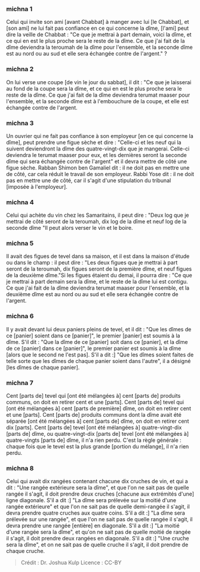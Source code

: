 
### michna 1
Celui qui invite son ami [avant Chabbat] à manger avec lui [le Chabbat], et [son ami] ne lui fait pas confiance en ce qui concerne la dîme, [l'ami] peut dire la veille de Chabbat : "Ce que je mettrai à part demain, voici la dîme, et ce qui en est le plus proche sera le reste de la dîme. Ce que j'ai fait de la dîme deviendra la teroumah de la dîme pour l'ensemble, et la seconde dîme est au nord ou au sud et elle sera échangée contre de l'argent." ?

### michna 2
On lui verse une coupe [de vin le jour du sabbat], il dit : "Ce que je laisserai au fond de la coupe sera la dîme, et ce qui en est le plus proche sera le reste de la dîme. Ce que j'ai fait de la dîme deviendra terumat maaser pour l'ensemble, et la seconde dîme est à l'embouchure de la coupe, et elle est échangée contre de l'argent.

### michna 3
Un ouvrier qui ne fait pas confiance à son employeur [en ce qui concerne la dîme], peut prendre une figue sèche et dire : "Celle-ci et les neuf qui la suivent deviendront la dîme des quatre-vingt-dix que je mangerai. Celle-ci deviendra le terumat maaser pour eux, et les dernières seront la seconde dîme qui sera échangée contre de l'argent" et il devra mettre de côté une figue sèche. Rabban Shimon ben Gamaliel dit : il ne doit pas en mettre une de côté, car cela réduit le travail de son employeur. Rabbi Yose dit : il ne doit pas en mettre une de côté, car il s'agit d'une stipulation du tribunal [imposée à l'employeur].

### michna 4
Celui qui achète du vin chez les Samaritains, il peut dire : "Deux log que je mettrai de côté seront de la teroumah, dix log de la dîme et neuf log de la seconde dîme "Il peut alors verser le vin et le boire.

### michna 5
Il avait des figues de tevel dans sa maison, et il est dans la maison d'étude ou dans le champ : il peut dire : "Les deux figues que je mettrai à part seront de la teroumah, dix figues seront de la première dîme, et neuf figues de la deuxième dîme."Si les figues étaient du demai, il pourra dire : "Ce que je mettrai à part demain sera la dîme, et le reste de la dîme lui est contigu. Ce que j'ai fait de la dîme deviendra terumat maaser pour l'ensemble, et la deuxième dîme est au nord ou au sud et elle sera échangée contre de l'argent.

### michna 6
Il y avait devant lui deux paniers pleins de tevel, et il dit : "Que les dîmes de ce [panier] soient dans ce [panier]", le premier [panier] est soumis à la dîme. S'il dit : "Que la dîme de ce [panier] soit dans ce [panier], et la dîme de ce [panier] dans ce [panier]", le premier panier est soumis à la dîme [alors que le second ne l'est pas]. S'il a dit :] "Que les dîmes soient faites de telle sorte que les dîmes de chaque panier soient dans l'autre", il a désigné [les dîmes de chaque panier].

### michna 7
Cent [parts de] tevel qui [ont été mélangées à] cent [parts de] produits communs, on doit en retirer cent et une [parts]. Cent [parts de] tevel qui [ont été mélangées à] cent [parts de première] dîme, on doit en retirer cent et une [parts]. Cent [parts de] produits communs dont la dîme avait été séparée [ont été mélangées à] cent [parts de] dîme, on doit en retirer cent dix [parts]. Cent [parts de] tevel [ont été mélangées à] quatre-vingt-dix [parts de] dîme, ou quatre-vingt-dix [parts de] tevel [ont été mélangées à] quatre-vingts [parts de] dîme, il n'a rien perdu. C'est la règle générale : chaque fois que le tevel est la plus grande [portion du mélange], il n'a rien perdu.

### michna 8
Celui qui avait dix rangées contenant chacune dix cruches de vin, et qui a dit : "Une rangée extérieure sera la dîme", et que l'on ne sait pas de quelle rangée il s'agit, il doit prendre deux cruches [chacune aux extrémités d'une] ligne diagonale. S'il a dit :] "La dîme sera prélevée sur la moitié d'une rangée extérieure" et que l'on ne sait pas de quelle demi-rangée il s'agit, il devra prendre quatre cruches aux quatre coins. S'il a dit :] "La dîme sera prélevée sur une rangée", et que l'on ne sait pas de quelle rangée il s'agit, il devra prendre une rangée [entière] en diagonale. S'il a dit :] "La moitié d'une rangée sera la dîme", et qu'on ne sait pas de quelle moitié de rangée il s'agit, il doit prendre deux rangées en diagonale. S'il a dit :] "Une cruche sera la dîme", et on ne sait pas de quelle cruche il s'agit, il doit prendre de chaque cruche.

>Crédit : Dr. Joshua Kulp
>Licence : CC-BY